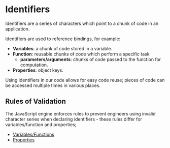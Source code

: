 # Identifiers

Identifiers are a series of characters which point to a chunk of code in an application.

Identifiers are used to reference bindings, for example:

- **Variables**: a chunk of code stored in a variable.
- **Function**: reusable chunks of code which perform a specific task
  - **parameters/arguments**: chunks of code passed to the function for computation.
- **Properties**: object keys.

Using identifiers in our code allows for easy code reuse; pieces of code can be accessed multiple times in various places.

## Rules of Validation

The JavaScript engine enforces rules to prevent engineers using invalid character series when declaring identifiers - these rules differ for variables/function and properties;

- [Variables/Functions](variables)
- [Properties](properties)
